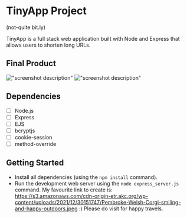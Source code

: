 # TinyApp Project
(not-quite bit.ly)
<!-- week 3 project at Lighthouse Labs -->


TinyApp is a full stack web application built with Node and Express that allows users to shorten long URLs.

## Final Product

!["screenshot description"](#)
!["screenshot description"](#)

## Dependencies

- [ ] Node.js
- [ ] Express
- [ ] EJS
- [ ] bcryptjs
- [ ] cookie-session
- [ ] method-override

## Getting Started

- Install all dependencies (using the `npm install` command).
- Run the development web server using the `node express_server.js` command.
My favourite link to create is:
https://s3.amazonaws.com/cdn-origin-etr.akc.org/wp-content/uploads/2021/12/30151747/Pembroke-Welsh-Corgi-smiling-and-happy-outdoors.jpeg  :)
Please do visit for happy travels.
